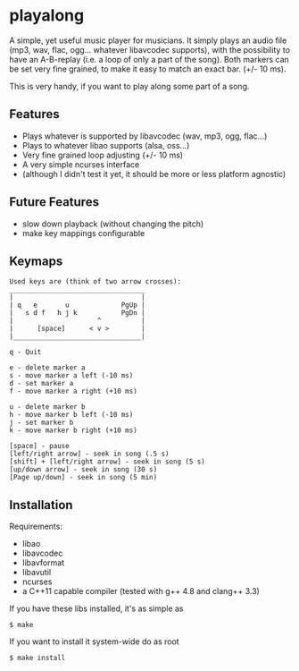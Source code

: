 playalong
=========

A simple, yet useful music player for musicians. It simply plays an audio file
(mp3, wav, flac, ogg... whatever libavcodec supports), with the possibility to
have an A-B-replay (i.e. a loop of only a part of the song). Both markers can be
set very fine grained, to make it easy to match an exact bar. (+/- 10 ms).

This is very handy, if you want to play along some part of a song.

Features
--------

* Plays whatever is supported by libavcodec (wav, mp3, ogg, flac...)
* Plays to whatever libao supports (alsa, oss...)
* Very fine grained loop adjusting (+/- 10 ms)
* A very simple ncurses interface
* (although I didn't test it yet, it should be more or less platform
  agnostic)


Future Features
---------------
* slow down playback (without changing the pitch)
* make key mappings configurable

Keymaps
-------


    Used keys are (think of two arrow crosses):
    __________________________________
    |                                |
    | q   e       u             PgUp |
    |   s d f   h j k           PgDn |
    |                     ^          |
    |      [space]      < v >        |
    |________________________________|

    q - Quit

    e - delete marker a
    s - move marker a left (-10 ms)
    d - set marker a
    f - move marker a right (+10 ms)

    u - delete marker b
    h - move marker b left (-10 ms)
    j - set marker b
    k - move marker b right (+10 ms)

    [space] - pause
    [left/right arrow] - seek in song (.5 s)
    [shift] + [left/right arrow] - seek in song (5 s)
    [up/down arrow] - seek in song (30 s)
    [Page up/down] - seek in song (5 min)

Installation
------------

Requirements:
* libao
* libavcodec
* libavformat
* libavutil
* ncurses
* a C++11 capable compiler (tested with g++ 4.8 and clang++ 3.3)


If you have these libs installed, it's as simple as

    $ make

If you want to install it system-wide do as root

    $ make install
